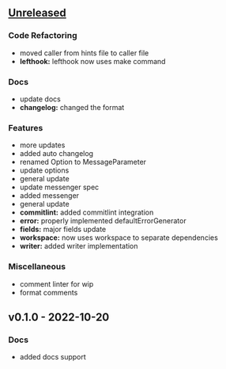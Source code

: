 <a name="unreleased"></a>
## [Unreleased]

### Code Refactoring
- moved caller from hints file to caller file
- **lefthook:** lefthook now uses make command

### Docs
- update docs
- **changelog:** changed the format

### Features
- more updates
- added auto changelog
- renamed Option to MessageParameter
- update options
- general update
- update messenger spec
- added messenger
- general update
- **commitlint:** added commitlint integration
- **error:** properly implemented defaultErrorGenerator
- **fields:** major fields update
- **workspace:** now uses workspace to separate dependencies
- **writer:** added writer implementation

### Miscellaneous
- comment linter for wip
- format comments


<a name="v0.1.0"></a>
## v0.1.0 - 2022-10-20
### Docs
- added docs support


[Unreleased]: https://github.com/tigorlazuardi/tower/compare/v0.1.0...HEAD
